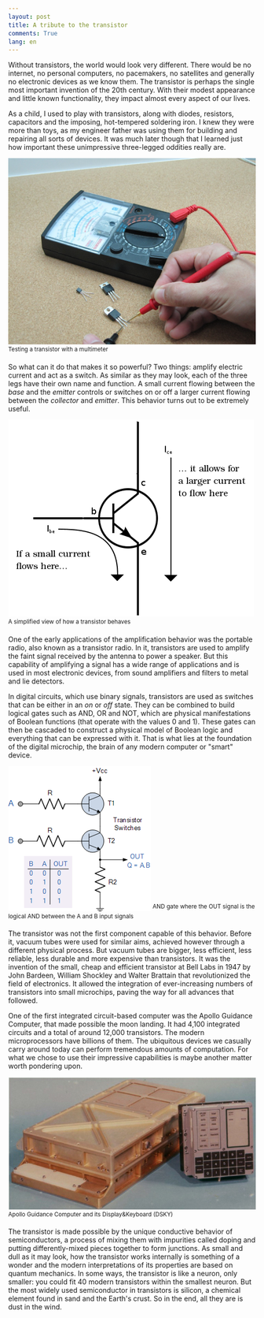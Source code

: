 ```yaml
---
layout: post
title: A tribute to the transistor
comments: True
lang: en
---
```


Without transistors, the world would look very different. There would be no internet, no personal computers, no pacemakers, no satellites and generally no electronic devices as we know them. The transistor is perhaps the single most important invention of the 20th century. With their modest appearance and little known functionality, they impact almost every aspect of our lives.

<!--more-->

As a child, I used to play with transistors, along with diodes, resistors, capacitors and the imposing, hot-tempered soldering iron. I knew they were more than toys, as my engineer father was using them for building and repairing all sorts of devices. It was much later though that I learned just how important these unimpressive three-legged oddities really are.

![Electronic components](/assets/transistor-measurement.jpg "Transistor")
<sup>Testing a transistor with a multimeter</sup>

So what can it do that makes it so powerful? Two things: amplify electric current and act as a switch. As similar as they may look, each of the three legs have their own name and function. A small current flowing between the *base* and the *emitter* controls or switches on or off a larger current flowing between the *collector* and *emitter*. This behavior turns out to be extremely useful.

![Transistor explanation](/assets/transistor-current-explanation.png "Transistor explanation")
<sup>A simplified view of how a transistor behaves</sup>

One of the early applications of the amplification behavior was the portable radio, also known as a transistor radio. In it, transistors are used to amplify the faint signal received by the antenna to power a speaker. But this capability of amplifying a signal has a wide range of applications and is used in most electronic devices, from sound amplifiers and filters to metal and lie detectors.

In digital circuits, which use binary signals, transistors are used as switches that can be either in an *on* or *off* state. They can be combined to build logical gates such as AND, OR and NOT, which are physical manifestations of Boolean functions (that operate with the values 0 and 1). These gates can then be cascaded to construct a physical model of Boolean logic and everything that can be expressed with it. That is what lies at the foundation of the digital microchip, the brain of any modern computer or "smart" device.

![Transistor AND gate](/assets/transistor-and-gate.gif "Transistor AND gate")
<sup>AND gate where the OUT signal is the logical AND between the A and B input signals</sup>

The transistor was not the first component capable of this behavior. Before it, vacuum tubes were used for similar aims, achieved however through a different physical process. But vacuum tubes are bigger, less efficient, less reliable, less durable and more expensive than transistors. It was the invention of the small, cheap and efficient transistor at Bell Labs in 1947 by John Bardeen, William Shockley and Walter Brattain that revolutionized the field of electronics. It allowed the integration of ever-increasing numbers of transistors into small microchips, paving the way for all advances that followed.

One of the first integrated circuit-based computer was the Apollo Guidance Computer, that made possible the moon landing. It had 4,100 integrated circuits and a total of around 12,000 transistors. The modern microprocessors have billions of them. The ubiquitous devices we casually carry around today can perform tremendous amounts of computation. For what we chose to use their impressive capabilities is maybe another matter worth pondering upon.

![Apollo guidance computer](/assets/transistor-apollo-guidance-computer.jpg "Apollo guidance computer")
<sup>Apollo Guidance Computer and its Display&Keyboard (DSKY)</sup>

The transistor is made possible by the unique conductive behavior of semiconductors, a process of mixing them with impurities called doping and putting differently-mixed pieces together to form junctions. As small and dull as it may look, how the transistor works internally is something of a wonder and the modern interpretations of its properties are based on quantum mechanics. In some ways, the transistor is like a neuron, only smaller: you could fit 40 modern transistors within the smallest neuron. But the most widely used semiconductor in transistors is silicon, a chemical element found in sand and the Earth's crust. So in the end, all they are is dust in the wind.
